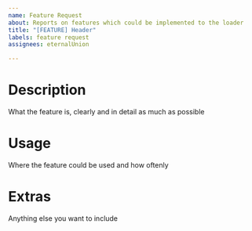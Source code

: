 ```yaml
---
name: Feature Request
about: Reports on features which could be implemented to the loader
title: "[FEATURE] Header"
labels: feature request
assignees: eternalUnion

---
```


# Description
What the feature is, clearly and in detail as much as possible

# Usage
Where the feature could be used and how oftenly

# Extras
Anything else you want to include
